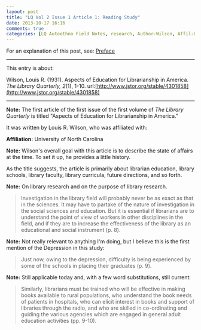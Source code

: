 ```yaml
---
layout: post
title: "LQ Vol 2 Issue 1 Article 1: Reading Study"
date: 2013-10-17 16:16
comments: true
categories: [LQ Autoethno Field Notes, research, Author-Wilson, Affil-University of North Carolina]
---
```


For an explanation of this post, see:
[Preface](/blog/2013/08/14/lq-autoethnography-research-journal-preface/)

---

This entry is about:

Wilson, Louis R. (1931). Aspects of Education for Librarianship in
America. *The Library Quarterly, 2*(1), 1-10.
url:[http://www.jstor.org/stable/4301858](http://www.jstor.org/stable/4301858)

---

**Note:** The first article of the first issue of the first volume
of *The Library Quarterly* is titled "Aspects of Education for
Librarianship in America."

It was written by Louis R. Wilson, who was affiliated with:

**Affiliation:** University of North Carolina

**Note:** Wilson's overall goal with this article is to describe
the state of affairs at the time. To set it up, he provides a
little history.

As the title suggests, the article is primarily about librarian
education, library schools, library faculty, library curricula,
future directions, and so forth.

**Note:** On library research and on the purpose of library
research.

> Investigation in the library field will probably never be as
> exact as that in the sciences. It may have to partake of the
> nature of investigation in the social sciences and education.
> But it is essential if librarians are to understand the point of
> view of workers in other disciplines in the field, and if they
> are to increase the effectiveness of the library as an
> educational and social instrument (p. 8).

**Note:** Not really relevant to anything I'm doing, but I believe
this is the first mention of the Depression in this study:

> Just now, owing to the depression, difficulty is being
> experienced by some of the schools in placing their graduates
> (p. 9).

**Note:** Still applicable today and, with a few word
substitutions, still current:

> Similarly, librarians must be trained who will be effective in
> making books available to rural populations, who understand the
> book needs of patients in hospitals, who can elicit interest in
> books and support of libraries through the radio, and who are
> skilled in co-ordinating and guiding the various agencies which
> are engaged in general adult education activities (pp. 9-10).
